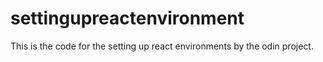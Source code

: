 # settingupreactenvironment
This is the code for the setting up react environments by the odin project.
